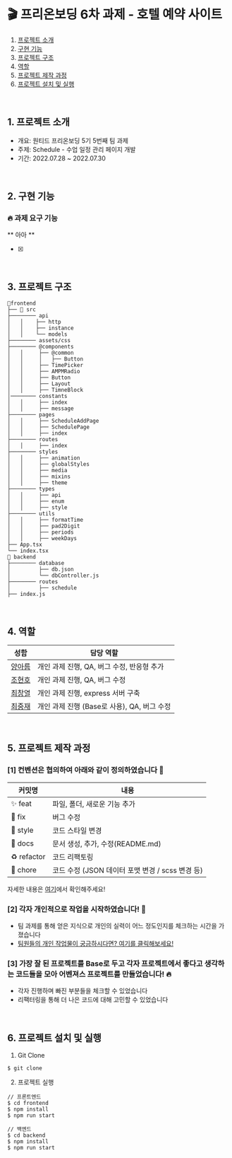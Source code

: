 # 🎬 프리온보딩 6차 과제 - 호텔 예약 사이트

1. [프로젝트 소개](#1-프로젝트-소개)
2. [구현 기능](#2-구현-기능)
3. [프로젝트 구조](#3-프로젝트-구조)
4. [역할](#4-역할)
5. [프로젝트 제작 과정](#5-프로젝트-제작-과정)
6. [프로젝트 설치 및 실행](#6-프로젝트-설치-및-실행)

<br/>

<!-- 배포 후 수정
<br /> -->

## 1. 프로젝트 소개

- 개요: 원티드 프리온보딩 5기 5번째 팀 과제
- 주제: Schedule - 수업 일정 관리 페이지 개발
- 기간: 2022.07.28 ~ 2022.07.30

<br />

## 2. 구현 기능

### 🔥 과제 요구 기능

** 아아 **

- [x]

<br />

## 3. 프로젝트 구조

```
📁frontend
├── 📁 src
├──────── api
│   │    ├── http
│   │    ├── instance
│   │    └── models
├──────── assets/css
├──────── @components
│   │     ├── @common
│   │     │   ├── Button
│   │     ├── TimePicker
│   │     ├── AMPMRadio
│   │     ├── Button
│   │     ├── Layout
│   │     ├── TimneBlock
│──────── constants
│   │     ├── index
│   │     ├── message
├──────── pages
│   │     ├── ScheduleAddPage
│   │     ├── SchedulePage
│   │     ├── index
├──────── routes
│   │     ├── index
├──────── styles
│   │     ├── animation
│   │     ├── globalStyles
│   │     ├── media
│   │     ├── mixins
│   │     ├── theme
├──────── types
│   │     ├── api
│   │     ├── enum
│   │     ├── style
├──────── utils
│   │     ├── formatTime
│   │     ├── pad2Digit
│   │     ├── periods
│   │     ├── weekDays
├── App.tsx
└── index.tsx
📁 backend
├──────── database
│         ├── db.json
│         └── dbController.js
├──────── routes
│         ├── schedule
├── index.js
```

<br />

## 4. 역할

| 성함                                     | 담당 역할                                   |
| ---------------------------------------- | ------------------------------------------- |
| [양아름](https://github.com/areumsheep)  | 개인 과제 진행, QA, 버그 수정, 반응형 추가  |
| [조현호](https://github.com/hajun2)      | 개인 과제 진행, QA, 버그 수정               |
| [최창열](https://github.com/pinkdumbbel) | 개인 과제 진행, express 서버 구축           |
| [최중재](https://github.com/joong8812)   | 개인 과제 진행 (Base로 사용), QA, 버그 수정 |

<br />

## 5. 프로젝트 제작 과정

### [1] 컨벤션은 협의하여 아래와 같이 정의하였습니다 🥳

| 커밋명      | 내용                                             |
| ----------- | ------------------------------------------------ |
| ✨ feat     | 파일, 폴더, 새로운 기능 추가                     |
| 🐛 fix      | 버그 수정                                        |
| 💄 style    | 코드 스타일 변경                                 |
| 📝 docs     | 문서 생성, 추가, 수정(README.md)                 |
| ♻️ refactor | 코드 리팩토링                                    |
| 💩 chore    | 코드 수정 (JSON 데이터 포맷 변경 / scss 변경 등) |

자세한 내용은 [여기](https://github.com/wanted-running-sheep/schedule/issues/1)에서 확인해주세요!

### [2] 각자 개인적으로 작업을 시작하였습니다! 🏃

- 팀 과제를 통해 얻은 지식으로 개인의 실력이 어느 정도인지를 체크하는 시간을 가졌습니다
- [팀원들의 개인 작업물이 궁금하시다면? 여기를 클릭해보세요!](https://github.com/wanted-running-sheep/schedule/pulls)

### [3] 가장 잘 된 프로젝트를 Base로 두고 각자 프로젝트에서 좋다고 생각하는 코드들을 모아 어벤져스 프로젝트를 만들었습니다! 🔥

- 각자 진행하며 빠진 부분들을 체크할 수 있었습니다
- 리팩터링을 통해 더 나은 코드에 대해 고민할 수 있었습니다

<br/>

## 6. 프로젝트 설치 및 실행

1. Git Clone

```command
$ git clone
```

2. 프로젝트 실행

```command
// 프론트엔드
$ cd frontend
$ npm install
$ npm run start

// 백엔드
$ cd backend
$ npm install
$ npm run start
```
